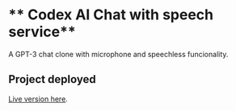 # ** Codex AI Chat with speech service** 

A GPT-3 chat clone with microphone and speechless funcionality.

## Project deployed

 [Live version here](https://codex-f0l0mnsvi-fraanfx.vercel.app/).

